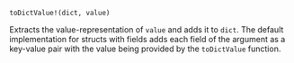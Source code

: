 ```
toDictValue!(dict, value)
```

Extracts the value-representation of `value` and adds it to `dict`. The default implementation for structs with fields adds each field of the argument as a key-value pair with the value being provided by the `toDictValue` function.
